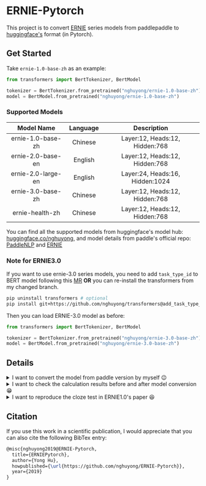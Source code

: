 # ERNIE-Pytorch

This project is to convert [ERNIE](https://github.com/PaddlePaddle/ERNIE) series models from paddlepaddle
to [huggingface's](https://github.com/huggingface/pytorch-transformers) format (in Pytorch).

## Get Started

Take `ernie-1.0-base-zh` as an example:

```Python
from transformers import BertTokenizer, BertModel

tokenizer = BertTokenizer.from_pretrained("nghuyong/ernie-1.0-base-zh")
model = BertModel.from_pretrained("nghuyong/ernie-1.0-base-zh")
```

### Supported Models

|     Model Name     | Language |           Description           |
|:------------------:|:--------:|:-------------------------------:|
| ernie-1.0-base-zh  | Chinese  | Layer:12, Heads:12, Hidden:768  |
| ernie-2.0-base-en  | English  | Layer:12, Heads:12, Hidden:768  |
| ernie-2.0-large-en | English  | Layer:24, Heads:16, Hidden:1024 |
| ernie-3.0-base-zh  | Chinese  | Layer:12, Heads:12, Hidden:768  |
|  ernie-health-zh   | Chinese  | Layer:12, Heads:12, Hidden:768  |

You can find all the supported models from huggingface's model
hub: [huggingface.co/nghuyong](https://huggingface.co/nghuyong),
and model details from paddle's official
repo: [PaddleNLP](https://paddlenlp.readthedocs.io/zh/latest/model_zoo/transformers/ERNIE/contents.html)
and [ERNIE](https://github.com/PaddlePaddle/ERNIE/blob/repro)

### Note for ERNIE3.0
If you want to use ernie-3.0 series models, you need to add `task_type_id` to BERT model following this [MR](https://github.com/huggingface/transformers/pull/18686/files) 
**OR** you can re-install the transformers from my changed branch.
```bash
pip uninstall transformers # optional
pip install git+https://github.com/nghuyong/transformers@add_task_type_id # reinstall
```
Then you can load ERNIE-3.0 model as before:
```Python
from transformers import BertTokenizer, BertModel

tokenizer = BertTokenizer.from_pretrained("nghuyong/ernie-3.0-base-zh")
model = BertModel.from_pretrained("nghuyong/ernie-3.0-base-zh")
```

## Details

<details>
    <summary>I want to convert the model from paddle version by myself 😉</summary>


The following will take `ernie-1.0-base-zh` as an example to show how to convert.

1. Download the paddle-paddle version ERNIE model
   from [here](https://github.com/PaddlePaddle/ERNIE/blob/repro/README.zh.md#%E9%A2%84%E8%AE%AD%E7%BB%83%E6%A8%A1%E5%9E%8B%E4%B8%8B%E8%BD%BD)
   , move to this project path and unzip the file.
2. ```pip install -r requirements.txt```
3. ```python convert.py```
4. Now, a folder named `convert` will be in the project path, and there will be three files in this
   folder: `config.json`,`pytorch_model.bin` and `vocab.txt`.

</details>

<details>
    <summary>I want to check the calculation results before and after model conversion 😁</summary>

```bash
python test.py --task logit_check
```

You will get the output:

```output
huggingface result
pool output: [-1.         -1.          0.9981035  -0.9996652  -0.78173476 -1.          -0.9994901   0.97012603  0.85954666  0.9854131 ]

paddle result
pool output: [-0.99999976 -0.99999976  0.9981028  -0.9996651  -0.7815545  -0.99999976  -0.9994898   0.97014064  0.8594844   0.985419  ]
```

It can be seen that the result of our convert version is the same with the official paddlepaddle's version.

</details>

<details>
    <summary>I want to reproduce the cloze test in ERNIE1.0's paper 😆</summary>

```bash
python test.py --task cloze_check
```

You will get the output:

```bash
huggingface result
prediction shape:	 torch.Size([47, 18000])
predict result:	 ['西', '游', '记', '是', '中', '国', '神', '魔', '小', '说', '的', '经', '典', '之', '作', '，', '与', '《', '三', '国', '演', '义', '》', '《', '水', '浒', '传', '》', '《', '红', '楼', '梦', '》', '并', '称', '为', '中', '国', '古', '典', '四', '大', '名', '著', '。']
[CLS] logit:	 [-15.693626 -19.522263 -10.429456 ... -11.800728 -12.253127 -14.375117]

paddle result
prediction shape:	 [47, 18000]
predict result:	 ['西', '游', '记', '是', '中', '国', '神', '魔', '小', '说', '的', '经', '典', '之', '作', '，', '与', '《', '三', '国', '演', '义', '》', '《', '水', '浒', '传', '》', '《', '红', '楼', '梦', '》', '并', '称', '为', '中', '国', '古', '典', '四', '大', '名', '著', '。']
[CLS] logit:	 [-15.693538 -19.521954 -10.429307 ... -11.800765 -12.253114 -14.375412]
```

</details>

## Citation

If you use this work in a scientific publication, I would appreciate that you can also cite the following BibTex entry:

```latex
@misc{nghuyong2019@ERNIE-Pytorch,
  title={ERNIEPytorch},
  author={Yong Hu},
  howpublished={\url{https://github.com/nghuyong/ERNIE-Pytorch}},
  year={2019}
}
```














